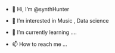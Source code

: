 - 👋 Hi, I’m @synthHunter
- 👀 I’m interested in Music , Data science
- 🌱 I’m currently learning ....

- 📫 How to reach me ...

<!---
synthHunter/synthHunter is a ✨ special ✨ repository because its `README.md` (this file) appears on your GitHub profile.
You can click the Preview link to take a look at your changes.
--->
